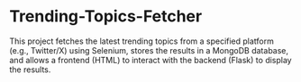 # Trending-Topics-Fetcher
This project fetches the latest trending topics from a specified platform (e.g., Twitter/X) using Selenium, stores the results in a MongoDB database, and allows a frontend (HTML) to interact with the backend (Flask) to display the results.
